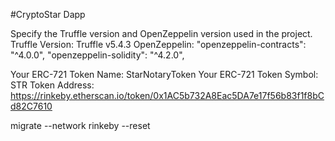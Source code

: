 
#CryptoStar Dapp


Specify the Truffle version and OpenZeppelin version used in the project.
Truffle Version: Truffle v5.4.3
OpenZeppelin: "openzeppelin-contracts": "^4.0.0",
              "openzeppelin-solidity": "^4.2.0",

Your ERC-721 Token Name: StarNotaryToken 
Your ERC-721 Token Symbol: STR
Token Address: https://rinkeby.etherscan.io/token/0x1AC5b732A8Eac5DA7e17f56b83f1f8bCd82C7610

migrate --network rinkeby --reset